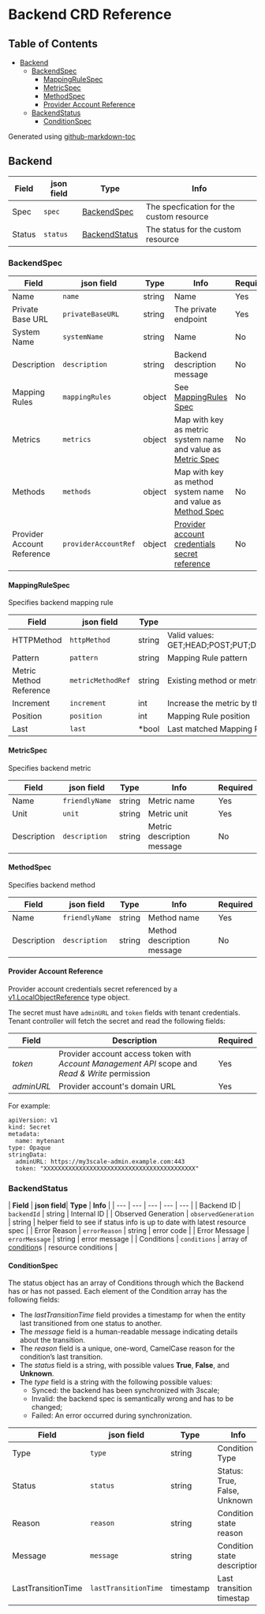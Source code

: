 # Backend CRD Reference

## Table of Contents

* [Backend](#backend)
  * [BackendSpec](#backendspec)
    * [MappingRuleSpec](#mappingrulespec)
    * [MetricSpec](#metricspec)
    * [MethodSpec](#methodspec)
    * [Provider Account Reference](#provider-account-reference)
  * [BackendStatus](#backendstatus)
    * [ConditionSpec](#conditionspec)

Generated using [github-markdown-toc](https://github.com/ekalinin/github-markdown-toc)

## Backend

| **Field** | **json field**| **Type** | **Info** |
| --- | --- | --- | --- |
| Spec | `spec` | [BackendSpec](#BackendSpec) | The specfication for the custom resource |
| Status | `status` | [BackendStatus](#BackendStatus) | The status for the custom resource |

### BackendSpec

| **Field** | **json field**| **Type** | **Info** | **Required** |
| --- | --- | --- | --- | --- |
| Name | `name` | string | Name | Yes |
| Private Base URL | `privateBaseURL` | string | The private endpoint | Yes |
| System Name | `systemName` | string | Name | No |
| Description | `description` | string | Backend description message | No |
| Mapping Rules | `mappingRules` | object | See [MappingRules Spec](#MappingRuleSpec) | No |
| Metrics | `metrics` | object | Map with key as metric system name and value as [Metric Spec](#MetricSpec) | No |
| Methods | `methods` | object | Map with key as method system name and value as [Method Spec](#MethodSpec) | No |
| Provider Account Reference | `providerAccountRef` | object | [Provider account credentials secret reference](#provider-account-reference) | No |

#### MappingRuleSpec

Specifies backend mapping rule

| **Field** | **json field**| **Type** | **Info** | **Required** |
| --- | --- | --- | --- | --- |
| HTTPMethod | `httpMethod` | string | Valid values: GET;HEAD;POST;PUT;DELETE;OPTIONS;TRACE;PATCH;CONNECT | Yes |
| Pattern | `pattern` | string | Mapping Rule pattern | Yes |
| Metric Method Reference | `metricMethodRef` | string | Existing method or metric **system name** | Yes |
| Increment | `increment` | int | Increase the metric by this delta | Yes |
| Position | `position` | int | Mapping Rule position | No |
| Last | `last` | \*bool | Last matched Mapping Rule to process | No |

#### MetricSpec

Specifies backend metric

| **Field** | **json field**| **Type** | **Info** | **Required** |
| --- | --- | --- | --- | --- |
| Name | `friendlyName` | string | Metric name | Yes |
| Unit | `unit` | string | Metric unit | Yes |
| Description | `description` | string | Metric description message | No |

#### MethodSpec

Specifies backend method

| **Field** | **json field**| **Type** | **Info** | **Required** |
| --- | --- | --- | --- | --- |
| Name | `friendlyName` | string | Method name | Yes |
| Description | `description` | string | Method description message | No |

#### Provider Account Reference

Provider account credentials secret referenced by a [v1.LocalObjectReference](https://v1-15.docs.kubernetes.io/docs/reference/generated/kubernetes-api/v1.15/#localobjectreference-v1-core) type object. 

The secret must have `adminURL` and `token` fields with tenant credentials.
Tenant controller will fetch the secret and read the following fields:

| **Field** | **Description** | **Required** |
| --- | --- | --- |
| *token* | Provider account access token with *Account Management API* scope and *Read & Write* permission | Yes |
| *adminURL* | Provider account's domain URL | Yes |

For example:

```
apiVersion: v1
kind: Secret
metadata:
  name: mytenant
type: Opaque
stringData:
  adminURL: https://my3scale-admin.example.com:443
  token: "XXXXXXXXXXXXXXXXXXXXXXXXXXXXXXXXXXXXXXXXXXX"
```

### BackendStatus

| **Field** | **json field**| **Type** | **Info** |
| --- | --- | --- | --- | --- |
| Backend ID | `backendId` | string | Internal ID |
| Observed Generation | `observedGeneration` | string | helper field to see if status info is up to date with latest resource spec |
| Error Reason | `errorReason` | string | error code |
| Error Message | `errorMessage` | string | error message |
| Conditions | `conditions` | array of [condition](#ConditionSpec)s | resource conditions |

#### ConditionSpec

The status object has an array of Conditions through which the Backend has or has not passed.
Each element of the Condition array has the following fields:

* The *lastTransitionTime* field provides a timestamp for when the entity last transitioned from one status to another.
* The *message* field is a human-readable message indicating details about the transition.
* The *reason* field is a unique, one-word, CamelCase reason for the condition’s last transition.
* The *status* field is a string, with possible values **True**, **False**, and **Unknown**.
* The *type* field is a string with the following possible values:
  * Synced: the backend has been synchronized with 3scale;
  * Invalid: the backend spec is semantically wrong and has to be changed;
  * Failed: An error occurred during synchronization.

| **Field** | **json field**| **Type** | **Info** 
| --- | --- | --- | --- | 
| Type | `type` | string | Condition Type |
| Status | `status` | string | Status: True, False, Unknown |
| Reason | `reason` | string | Condition state reason |
| Message | `message` | string | Condition state description |
| LastTransitionTime | `lastTransitionTime` | timestamp | Last transition timestap | Yes |
